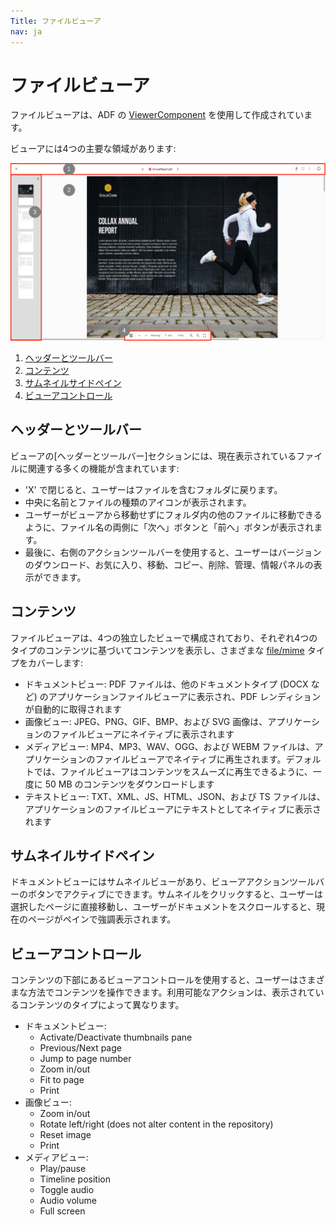 ```yaml
---
Title: ファイルビューア
nav: ja
---
```


# ファイルビューア

ファイルビューアは、ADF の [ViewerComponent](https://www.alfresco.com/abn/adf/core/viewer.component/) を使用して作成されています。

ビューアには4つの主要な領域があります:

![ファイルビューア](../images/File-Viewer.png)

1. [ヘッダーとツールバー](#header-and-toolbar)
2. [コンテンツ](#content)
3. [サムネイルサイドペイン](#thumbnails-side-pane)
4. [ビューアコントロール](#viewer-controls)

## ヘッダーとツールバー

ビューアの[ヘッダーとツールバー]セクションには、現在表示されているファイルに関連する多くの機能が含まれています:

- 'X' で閉じると、ユーザーはファイルを含むフォルダに戻ります。
- 中央に名前とファイルの種類のアイコンが表示されます。
- ユーザーがビューアから移動せずにフォルダ内の他のファイルに移動できるように、ファイル名の両側に「次へ」ボタンと「前へ」ボタンが表示されます。
- 最後に、右側のアクションツールバーを使用すると、ユーザーはバージョンのダウンロード、お気に入り、移動、コピー、削除、管理、情報パネルの表示ができます。

## コンテンツ

ファイルビューアは、4つの独立したビューで構成されており、それぞれ4つのタイプのコンテンツに基づいてコンテンツを表示し、さまざまな [file/mime](https://www.alfresco.com/abn/adf/core/viewer.component/#supported-file-formats) タイプをカバーします:

- ドキュメントビュー: PDF ファイルは、他のドキュメントタイプ (DOCX など) のアプリケーションファイルビューアに表示され、PDF レンディションが自動的に取得されます
- 画像ビュー: JPEG、PNG、GIF、BMP、および SVG 画像は、アプリケーションのファイルビューアにネイティブに表示されます
- メディアビュー: MP4、MP3、WAV、OGG、および WEBM ファイルは、アプリケーションのファイルビューアでネイティブに再生されます。デフォルトでは、ファイルビューアはコンテンツをスムーズに再生できるように、一度に 50 MB のコンテンツをダウンロードします
- テキストビュー: TXT、XML、JS、HTML、JSON、および TS ファイルは、アプリケーションのファイルビューアにテキストとしてネイティブに表示されます

## サムネイルサイドペイン

ドキュメントビューにはサムネイルビューがあり、ビューアアクションツールバーのボタンでアクティブにできます。サムネイルをクリックすると、ユーザーは選択したページに直接移動し、ユーザーがドキュメントをスクロールすると、現在のページがペインで強調表示されます。

## ビューアコントロール

コンテンツの下部にあるビューアコントロールを使用すると、ユーザーはさまざまな方法でコンテンツを操作できます。利用可能なアクションは、表示されているコンテンツのタイプによって異なります。

- ドキュメントビュー:
  - Activate/Deactivate thumbnails pane
  - Previous/Next page
  - Jump to page number
  - Zoom in/out
  - Fit to page
  - Print
- 画像ビュー:
  - Zoom in/out
  - Rotate left/right (does not alter content in the repository)
  - Reset image
  - Print
- メディアビュー:
  - Play/pause
  - Timeline position
  - Toggle audio
  - Audio volume
  - Full screen
